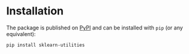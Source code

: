 # Installation

The package is published on [PyPI](https://pypi.org/project/sklearn-utilities/) and can be installed with `pip` (or any equivalent):

```bash
pip install sklearn-utilities
```
